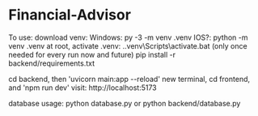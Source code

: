 # Financial-Advisor

To use: 
download venv:
    Windows: py -3 -m venv .venv
    IOS?: python -m venv .venv
at root, activate .venv: .\.venv\Scripts\activate.bat
(only once needed for every run now and future) pip install -r backend/requirements.txt

cd backend, then 'uvicorn main:app --reload'
new terminal, cd frontend, and 'npm run dev'
visit: http://localhost:5173

database usage:
python database.py or python backend/database.py